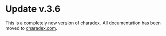 # Update v.3.6

This is a completely new version of charadex. All documentation has been moved to [charadex.com](https://cheeriko.github.io/project-charadex/index.html).